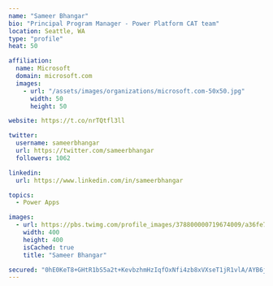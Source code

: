 ```yaml
---
name: "Sameer Bhangar"
bio: "Principal Program Manager - Power Platform CAT team"
location: Seattle, WA
type: "profile"
heat: 50

affiliation:
  name: Microsoft
  domain: microsoft.com
  images:
    - url: "/assets/images/organizations/microsoft.com-50x50.jpg"
      width: 50
      height: 50

website: https://t.co/nrTQtfl3ll

twitter:
  username: sameerbhangar
  url: https://twitter.com/sameerbhangar
  followers: 1062

linkedin:
  url: https://www.linkedin.com/in/sameerbhangar

topics:
  - Power Apps

images:
  - url: https://pbs.twimg.com/profile_images/378800000719674009/a36fe7ddfab1778b76e5793772e43798_400x400.jpeg
    width: 400
    height: 400
    isCached: true
    title: "Sameer Bhangar"

secured: "0hE0KeT8+GHtR1bS5a2t+KevbzhmHzIqfOxNfi4zb8xVXseT1jR1vlA/AYB6jgBunR+Vr6FJhqikk96n+6H811GbUWiO28vplLb06aLl/fp827JSJxrGrJK7cD930Tf6FRCXoM5XsOjinUv68iLfHw4l5oOVdyY7QLJMHK1/0buMc1k0m26AxHE7nnOn5b73BzVs8IA2b7CBOjYooB4z3AE37xeqW7eGaNkvEOHb0oEn2p+fVEmQRkX2RoCNLtfSdb3V1y6vhUR2cUNlnro6K/QWwN+Qk/yaWGEI6olXeKxdVmh6f9n9/6RvwNVAkwOoyf7werxOTvETLsiKukigxC3T3sCkQdvwn5O1syCIaJBouVPhr8ZqJPTtnKCFZcQJJyk/O9rNTCs7Oht4Cxjc5igfJ+YvZxUvha9AdYCW1xE=;E0PElJtzHHdIJmB87YXBXQ=="
---
```


